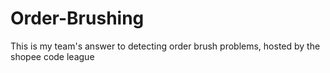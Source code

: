 # Order-Brushing
This is my team's answer to detecting order brush problems, hosted by the shopee code league
